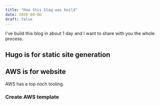 ```yaml
---
title: "How this blog was build"
date: 2020-09-06
draft: false
---
```


I've build this blog in about 1 day and I want to share with you the whole process.

## Hugo is for static site generation

## AWS is for website

AWS has a top noch tooling.

### Create AWS template 

<script src="https://gist.github.com/srcmaxim/9027518be8564015b109258188b8bd7d.js"></script>
